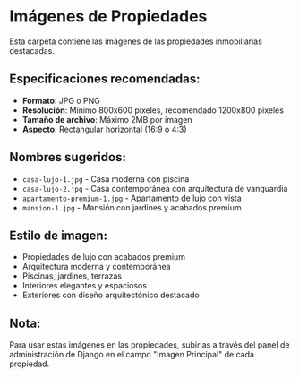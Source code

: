 # Imágenes de Propiedades

Esta carpeta contiene las imágenes de las propiedades inmobiliarias destacadas.

## Especificaciones recomendadas:

- **Formato**: JPG o PNG
- **Resolución**: Mínimo 800x600 píxeles, recomendado 1200x800 píxeles
- **Tamaño de archivo**: Máximo 2MB por imagen
- **Aspecto**: Rectangular horizontal (16:9 o 4:3)

## Nombres sugeridos:

- `casa-lujo-1.jpg` - Casa moderna con piscina
- `casa-lujo-2.jpg` - Casa contemporánea con arquitectura de vanguardia
- `apartamento-premium-1.jpg` - Apartamento de lujo con vista
- `mansion-1.jpg` - Mansión con jardines y acabados premium

## Estilo de imagen:

- Propiedades de lujo con acabados premium
- Arquitectura moderna y contemporánea
- Piscinas, jardines, terrazas
- Interiores elegantes y espaciosos
- Exteriores con diseño arquitectónico destacado

## Nota:

Para usar estas imágenes en las propiedades, subirlas a través del panel de administración de Django en el campo "Imagen Principal" de cada propiedad.










